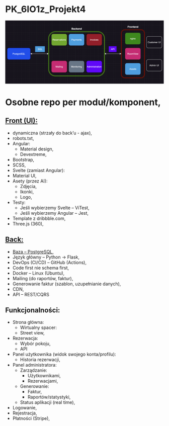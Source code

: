 # PK_6IO1z_Projekt4

![image](/Pictures/App_model.png)

# Osobne repo per moduł/komponent,

## [Front (UI):](https://github.com/PLProjektKompetencyjny/PK_6IO1z_Projekt4_Frontend)

- dynamiczna (strzały do back’u - ajax),
- robots.txt,
- Angular:
  - Material design,
  - Devextreme,
- Bootstrap,
- SCSS,
- Svelte (zamiast Angular):
- Material UI,
- Asety (przez AI):
  - Zdjęcia,
  - Ikonki,
  - Logo,
- Testy:
  - Jeśli wybierzemy Svelte – ViTest,
  - Jeśli wybierzemy Angular – Jest,
- Template z dribbble.com,
- Three.js (360),

## [Back:](https://github.com/PLProjektKompetencyjny/PK_6IO1z_Projekt4_Backend)

- [Baza – PostgreSQL](https://github.com/PLProjektKompetencyjny/PK_6IO1z_Projekt4_DataBase),
- Język główny – Python -> Flask,
- DevOps (CI/CD) – GitHub (Actions),
- Code first nie schema first,
- Docker – Linux (Ubuntu),
- Mailing (do raportów, faktur),
- Generowanie faktur (szablon, uzupełnianie danych),
- CDN,
- API – REST/CQRS

## Funkcjonalności:

- Strona główna:
  - Wirtualny spacer:
  - Street view,
- Rezerwacja:
  - Wybór pokoju,
  - API
- Panel użytkownika (widok swojego konta/profilu):
  - Historia rezerwacji,
- Panel administratora:
  - Zarządzanie:
    - Użytkownikami,
    - Rezerwacjami,
  - Generowanie:
    - Faktur,
    - Raportów/statystyki,
  - Status aplikacji (real time),
- Logowanie,
- Rejestracja,
- Płatności (Stripe),
